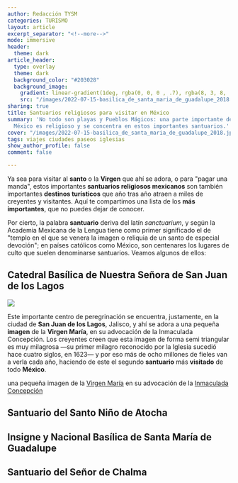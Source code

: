 ```yaml
---
author: Redacción TYSM
categories: TURISMO
layout: article
excerpt_separator: "<!--more-->"
mode: immersive
header:
  theme: dark
article_header:
  type: overlay
  theme: dark
  background_color: "#203028"
  background_image:
    gradient: linear-gradient(1deg, rgba(0, 0, 0 , .7), rgba(8, 3, 8, .9))
    src: "/images/2022-07-15-basilica_de_santa_maria_de_guadalupe_2018.jpeg"
sharing: true
title: Santuarios religiosos para visitar en México
summary: 'No todo son playas y Pueblos Mágicos: una parte importante del turismo en
  México es religioso y se concentra en estos importantes santuarios.'
cover: "/images/2022-07-15-basilica_de_santa_maria_de_guadalupe_2018.jpeg"
tags: viajes ciudades paseos iglesias
show_author_profile: false
comment: false

---
```

Ya sea para visitar al **santo** o la **Virgen** que ahí se adora, o para "pagar una manda", estos importantes **santuarios religiosos mexicanos** son también importantes **destinos turísticos** que año tras año atraen a miles de creyentes y visitantes. Aquí te compartimos una lista de los **más importantes**, que no puedes dejar de conocer.

Por cierto, la palabra **santuario** deriva del latín _sanctuarium_, y según la Academia Mexicana de la Lengua tiene como primer significado el de "templo en el que se venera la imagen o reliquia de un santo de especial devoción"; en países católicos como México, son centenares los lugares de culto que suelen denominarse santuarios. Veamos algunos de ellos:

## Catedral Basílica de Nuestra Señora de San Juan de los Lagos

![](https://upload.wikimedia.org/wikipedia/commons/thumb/4/49/Bas%C3%ADlica_de_San_Juan_de_los_Lagos.jpg/790px-Bas%C3%ADlica_de_San_Juan_de_los_Lagos.jpg)

Este importante centro de peregrinación se encuentra, justamente, en la ciudad de **San Juan de los Lagos**, Jalisco, y ahí se adora a una pequeña **imagen** de la **Virgen María**, en su advocación de la Inmaculada Concepción. Los creyentes creen que esta imagen de forma semi triangular es muy milagrosa —su primer milagro reconocido por la Iglesia sucedió hace cuatro siglos, en 1623— y por eso más de ocho millones de fieles van a verla cada año, haciendo de este el segundo **santuario** más **visitado** de todo **México**.

una pequeña imagen de la [Virgen María](https://es.wikipedia.org/wiki/Virgen_Mar%C3%ADa "Virgen María") en su advocación de la [Inmaculada Concepción](https://es.wikipedia.org/wiki/Inmaculada_Concepci%C3%B3n "Inmaculada Concepción")

## Santuario del Santo Niño de Atocha

## Insigne y Nacional Basílica de Santa María de Guadalupe

## Santuario del Señor de Chalma
